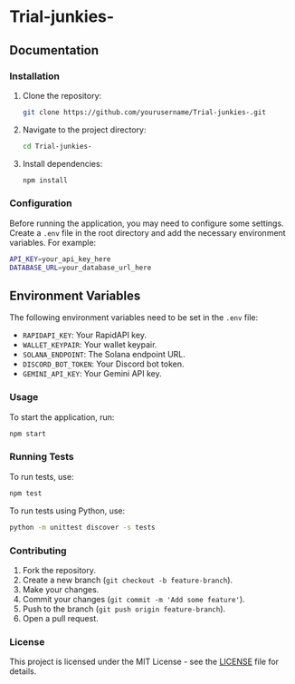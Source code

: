 # Trial-junkies-

## Documentation

### Installation

1. Clone the repository:
    ```sh
    git clone https://github.com/yourusername/Trial-junkies-.git
    ```
2. Navigate to the project directory:
    ```sh
    cd Trial-junkies-
    ```
3. Install dependencies:
    ```sh
    npm install
    ```

### Configuration

Before running the application, you may need to configure some settings. Create a `.env` file in the root directory and add the necessary environment variables. For example:
```sh
API_KEY=your_api_key_here
DATABASE_URL=your_database_url_here
```

## Environment Variables

The following environment variables need to be set in the `.env` file:

- `RAPIDAPI_KEY`: Your RapidAPI key.
- `WALLET_KEYPAIR`: Your wallet keypair.
- `SOLANA_ENDPOINT`: The Solana endpoint URL.
- `DISCORD_BOT_TOKEN`: Your Discord bot token.
- `GEMINI_API_KEY`: Your Gemini API key.

### Usage

To start the application, run:
```sh
npm start
```

### Running Tests

To run tests, use:
```sh
npm test
```

To run tests using Python, use:
```sh
python -m unittest discover -s tests
```

### Contributing

1. Fork the repository.
2. Create a new branch (`git checkout -b feature-branch`).
3. Make your changes.
4. Commit your changes (`git commit -m 'Add some feature'`).
5. Push to the branch (`git push origin feature-branch`).
6. Open a pull request.

### License

This project is licensed under the MIT License - see the [LICENSE](LICENSE) file for details.